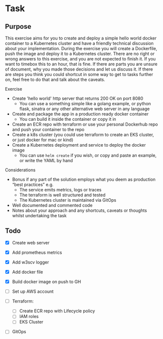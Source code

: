 # Task

## Purpose

This exercise aims for you to create and deploy a simple hello world docker container to a
Kubernetes cluster and have a friendly technical discussion about your implementation.
During the exercise you will create a Dockerfile, push the image and deploy it to a Kubernetes
cluster.
There are no right or wrong answers to this exercise, and you are not expected to finish it. If you
want to timebox this to an hour, that is fine. If there are parts you are unsure of document, why you
made those decisions and let us discuss it. If there are steps you think you could shortcut in some
way to get to tasks further on, feel free to do that and talk about the caveats.

Exercise
- Create 'hello world' http server that returns 200 OK on port 8080
  - You can use a something simple like a golang example, or python flask, sinatra or
any other alternative web server in any language
- Create and package the app in a production ready docker container
  - You can build it inside the container or copy it in
- Create an ECR repo with terraform or use your personal Dockerhub repo and push your
container to the repo
- Create a k8s cluster (you could use terraform to create an EKS cluster, or just docker for mac
or kind)
- Create a Kubernetes deployment and service to deploy the docker image
  - You can use `helm create` if you wish, or copy and paste an example, or write the YAML
by hand

Considerations
- Bonus if any part of the solution employs what you deem as production “best practices” e.g.
  - The service emits metrics, logs or traces
  - The terraform is well structured and tested
  - The Kubernetes cluster is maintained via GitOps
- Well documented and commented code
- Notes about your approach and any shortcuts, caveats or thoughts whilst undertaking the
task

## Todo

- [x] Create web server
- [x] Add prometheus metrics
- [x] Add w3scv logger
- [x] Add docker file
- [x] Build docker image on push to GH
- [ ] Set up AWS account
- [ ] Terraform:
  - [ ] Create ECR repo with Lifecycle policy
  - [ ] IAM roles
  - [ ] EKS Cluster
- [ ] GitOps


